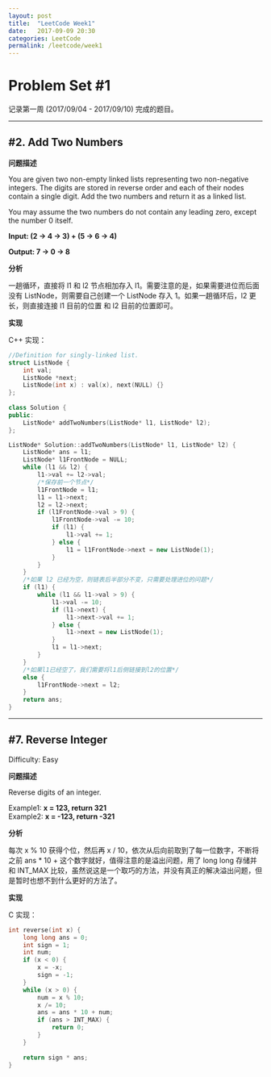 ```yaml
---
layout: post
title:  "LeetCode Week1"
date:   2017-09-09 20:30
categories: LeetCode
permalink: /leetcode/week1
---
```


# Problem Set #1

记录第一周 (2017/09/04 - 2017/09/10) 完成的题目。

---

## #2. Add Two Numbers

**问题描述**

You are given two non-empty linked lists representing two non-negative integers. The digits are stored in reverse order and each of their nodes contain a single digit. Add the two numbers and return it as a linked list.

You may assume the two numbers do not contain any leading zero, except the number 0 itself.

**Input: (2 -> 4 -> 3) + (5 -> 6 -> 4)**

**Output: 7 -> 0 -> 8**

**分析**

一趟循环，直接将 l1 和 l2 节点相加存入 l1。需要注意的是，如果需要进位而后面没有 ListNode，则需要自己创建一个 ListNode 存入 1。如果一趟循环后，l2 更长，则直接连接 l1 目前的位置 和 l2 目前的位置即可。

**实现**

C++ 实现：

```cpp
//Definition for singly-linked list.
struct ListNode {
    int val;
    ListNode *next;
    ListNode(int x) : val(x), next(NULL) {}
};
 
class Solution {
public:
    ListNode* addTwoNumbers(ListNode* l1, ListNode* l2);
};

ListNode* Solution::addTwoNumbers(ListNode* l1, ListNode* l2) {
    ListNode* ans = l1;
    ListNode* l1FrontNode = NULL;
    while (l1 && l2) {
        l1->val += l2->val;
        /*保存前一个节点*/
        l1FrontNode = l1;
        l1 = l1->next;
        l2 = l2->next;
        if (l1FrontNode->val > 9) {
            l1FrontNode->val -= 10;
            if (l1) {
                l1->val += 1;
            } else {
                l1 = l1FrontNode->next = new ListNode(1);
            }
        }
    }
    /*如果 l2 已经为空，则链表后半部分不变，只需要处理进位的问题*/
    if (l1) {
        while (l1 && l1->val > 9) {
            l1->val -= 10;
            if (l1->next) {
                l1->next->val += 1;
            } else {
                l1->next = new ListNode(1);
            }
            l1 = l1->next;
        }
    }
    /*如果l1已经空了，我们需要将l1后侧链接到l2的位置*/
    else {
        l1FrontNode->next = l2;
    }
    return ans;
}

```

---


## #7. Reverse Integer

Difficulty: Easy

**问题描述**

Reverse digits of an integer.

Example1: **x = 123, return 321**  
Example2: **x = -123, return -321**

**分析**

每次 x % 10 获得个位，然后再 x / 10，依次从后向前取到了每一位数字，不断将之前 ans * 10 + 这个数字就好，值得注意的是溢出问题，用了 long long 存储并和 INT_MAX 比较，虽然说这是一个取巧的方法，并没有真正的解决溢出问题，但是暂时也想不到什么更好的方法了。

**实现**

C 实现：

```c
int reverse(int x) {
    long long ans = 0;
    int sign = 1;
    int num;
    if (x < 0) {
        x = -x;
        sign = -1;
    }
    while (x > 0) {
        num = x % 10;
        x /= 10;
        ans = ans * 10 + num;
        if (ans > INT_MAX) {
            return 0;
        }
    }
    
    return sign * ans;
}
```
